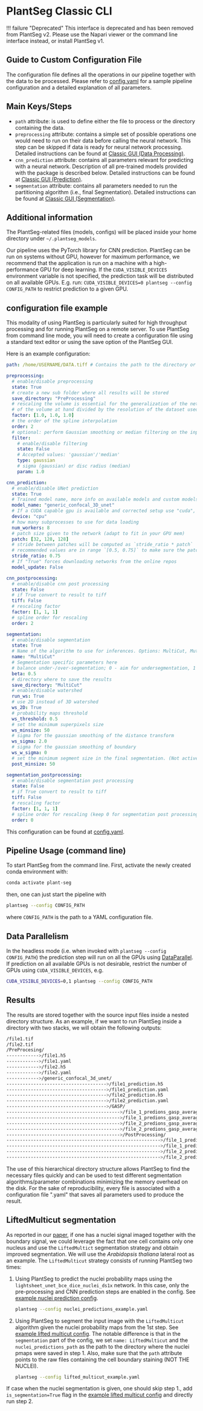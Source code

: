 # PlantSeg Classic CLI

!!! failure "Deprecated"
    This interface is deprecated and has been removed from PlantSeg v2. Please use the Napari viewer or the command line interface instead, or install PlantSeg v1.

## Guide to Custom Configuration File

The configuration file defines all the operations in our pipeline together with the data to be processed.
Please refer to [config.yaml](https://github.com/kreshuklab/plant-seg/blob/master/examples/config.yaml) for a sample pipeline configuration and a detailed explanation
of all parameters.

## Main Keys/Steps

* `path` attribute: is used to define either the file to process or the directory containing the data.
* `preprocessing` attribute: contains a simple set of possible operations one would need to run on their data before calling the neural network.
This step can be skipped if data is ready for neural network processing.
Detailed instructions can be found at [Classic GUI (Data Processing)](https://kreshuklab.github.io/plant-seg/chapters/plantseg_classic_gui/data_processing/).
* `cnn_prediction` attribute: contains all parameters relevant for predicting with a neural network.
Description of all pre-trained models provided with the package is described below.
Detailed instructions can be found at [Classic GUI (Prediction)](https://kreshuklab.github.io/plant-seg/chapters/plantseg_classic_gui/cnn_prediction/).
* `segmentation` attribute: contains all parameters needed to run the partitioning algorithm (i.e., final Segmentation).
Detailed instructions can be found at [Classic GUI (Segmentation)](https://kreshuklab.github.io/plant-seg/chapters/plantseg_classic_gui/segmentation/).

## Additional information

The PlantSeg-related files (models, configs) will be placed inside your home directory under `~/.plantseg_models`.

Our pipeline uses the PyTorch library for CNN prediction. PlantSeg can be run on systems without GPU, however
for maximum performance, we recommend that the application is run on a machine with a high-performance GPU for deep learning.
If the `CUDA_VISIBLE_DEVICES` environment variable is not specified, the prediction task will be distributed on all available GPUs.
E.g. run: `CUDA_VISIBLE_DEVICES=0 plantseg --config CONFIG_PATH` to restrict prediction to a given GPU.

## configuration file example

This modality of using PlantSeg is particularly suited for high throughput processing and for running
PlantSeg on a remote server.
To use PlantSeg from command line mode, you will need to create a configuration file using a standard text editor
 or using the save option of the PlantSeg GUI.

Here is an example configuration:

```yaml
path: /home/USERNAME/DATA.tiff # Contains the path to the directory or file to process

preprocessing:
  # enable/disable preprocessing
  state: True
  # create a new sub folder where all results will be stored
  save_directory: "PreProcessing"
  # rescaling the volume is essential for the generalization of the networks. The rescaling factor can be computed as the resolution
  # of the volume at hand divided by the resolution of the dataset used in training. Be careful, if the difference is too large check for a different model.
  factor: [1.0, 1.0, 1.0]
  # the order of the spline interpolation
  order: 2
  # optional: perform Gaussian smoothing or median filtering on the input.
  filter:
    # enable/disable filtering
    state: False
    # Accepted values: 'gaussian'/'median'
    type: gaussian
    # sigma (gaussian) or disc radius (median)
    param: 1.0

cnn_prediction:
  # enable/disable UNet prediction
  state: True
  # Trained model name, more info on available models and custom models in the README
  model_name: "generic_confocal_3D_unet"
  # If a CUDA capable gpu is available and corrected setup use "cuda", if not you can use "cpu" for cpu only inference (slower)
  device: "cpu"
  # how many subprocesses to use for data loading
  num_workers: 8
  # patch size given to the network (adapt to fit in your GPU mem)
  patch: [32, 128, 128]
  # stride between patches will be computed as `stride_ratio * patch`
  # recommended values are in range `[0.5, 0.75]` to make sure the patches have enough overlap to get smooth prediction maps
  stride_ratio: 0.75
  # If "True" forces downloading networks from the online repos
  model_update: False

cnn_postprocessing:
  # enable/disable cnn post processing
  state: False
  # if True convert to result to tiff
  tiff: False
  # rescaling factor
  factor: [1, 1, 1]
  # spline order for rescaling
  order: 2

segmentation:
  # enable/disable segmentation
  state: True
  # Name of the algorithm to use for inferences. Options: MultiCut, MutexWS, GASP, DtWatershed
  name: "MultiCut"
  # Segmentation specific parameters here
  # balance under-/over-segmentation; 0 - aim for undersegmentation, 1 - aim for oversegmentation. (Not active for DtWatershed)
  beta: 0.5
  # directory where to save the results
  save_directory: "MultiCut"
  # enable/disable watershed
  run_ws: True
  # use 2D instead of 3D watershed
  ws_2D: True
  # probability maps threshold
  ws_threshold: 0.5
  # set the minimum superpixels size
  ws_minsize: 50
  # sigma for the gaussian smoothing of the distance transform
  ws_sigma: 2.0
  # sigma for the gaussian smoothing of boundary
  ws_w_sigma: 0
  # set the minimum segment size in the final segmentation. (Not active for DtWatershed)
  post_minsize: 50

segmentation_postprocessing:
  # enable/disable segmentation post processing
  state: False
  # if True convert to result to tiff
  tiff: False
  # rescaling factor
  factor: [1, 1, 1]
  # spline order for rescaling (keep 0 for segmentation post processing
  order: 0
```

This configuration can be found at [config.yaml](https://github.com/kreshuklab/plant-seg/blob/master/examples/config.yaml).

## Pipeline Usage (command line)

To start PlantSeg from the command line. First, activate the newly created conda environment with:

```bash
conda activate plant-seg
```

then, one can just start the pipeline with

```bash
plantseg --config CONFIG_PATH
```

where `CONFIG_PATH` is the path to a YAML configuration file.

## Data Parallelism

In the headless mode (i.e. when invoked with `plantseg --config CONFIG_PATH`) the prediction step will run on all the GPUs using [DataParallel](https://pytorch.org/tutorials/beginner/blitz/data_parallel_tutorial.html).
If prediction on all available GPUs is not desirable, restrict the number of GPUs using `CUDA_VISIBLE_DEVICES`, e.g.

```bash
CUDA_VISIBLE_DEVICES=0,1 plantseg --config CONFIG_PATH
```

## Results

The results are stored together with the source input files inside a nested directory structure.
As an example, if we want to run PlantSeg inside a directory with two stacks, we will obtain the following
outputs:

```bash
/file1.tif
/file2.tif
/PreProcesing/
------------>/file1.h5
------------>/file1.yaml
------------>/file2.h5
------------>/file2.yaml
------------>/generic_confocal_3d_unet/
------------------------------------->/file1_prediction.h5
------------------------------------->/file1_prediction.yaml
------------------------------------->/file2_prediction.h5
------------------------------------->/file2_prediction.yaml
------------------------------------->/GASP/
------------------------------------------>/file_1_predions_gasp_average.h5
------------------------------------------>/file_1_predions_gasp_average.yaml
------------------------------------------>/file_2_predions_gasp_average.h5
------------------------------------------>/file_2_predions_gasp_average.yaml
------------------------------------------>/PostProcessing/
--------------------------------------------------------->/file_1_predions_gasp_average.tiff
--------------------------------------------------------->/file_1_predions_gasp_average.yaml
--------------------------------------------------------->/file_2_predions_gasp_average.tiff
--------------------------------------------------------->/file_2_predions_gasp_average.yaml
```

The use of this hierarchical directory structure allows PlantSeg to find the necessary files quickly and can be used
to test different segmentation algorithms/parameter combinations minimizing the memory overhead on the disk.
For the sake of reproducibility, every file is associated with a configuration file ".yaml" that saves all parameters used
to produce the result.

## LiftedMulticut segmentation

As reported in our [paper](https://elifesciences.org/articles/57613), if one has a nuclei signal imaged together with
the boundary signal, we could leverage the fact that one cell contains only one nucleus and use the `LiftedMultict`
segmentation strategy and obtain improved segmentation.
We will use the _Arabidopsis thaliana_ lateral root as an example. The `LiftedMulticut` strategy consists of running
PlantSeg two times:

1. Using PlantSeg to predict the nuclei probability maps using the `lightsheet_unet_bce_dice_nuclei_ds1x` network.
In this case, only the pre-processing and CNN prediction steps are enabled in the config. See [example nuclei prediction config](https://github.com/kreshuklab/plant-seg/blob/master/plantseg/resources/nuclei_predictions_example.yaml).

    ```bash
    plantseg --config nuclei_predictions_example.yaml
    ```

1. Using PlantSeg to segment the input image with the `LiftedMulticut` algorithm given the nuclei probability maps from the 1st step.
See [example lifted multicut config](https://github.com/kreshuklab/plant-seg/blob/master/plantseg/resources/lifted_multicut_example.yaml). The notable difference is that in the `segmentation`
part of the config, we set `name: LiftedMulticut` and the `nuclei_predictions_path` as the path to the directory where the nuclei pmaps
were saved in step 1. Also, make sure that the `path` attribute points to the raw files containing the cell boundary staining (NOT THE NUCLEI).

    ```bash
    plantseg --config lifted_multicut_example.yaml
    ```

If case when the nuclei segmentation is given, one should skip step 1., add `is_segmentation=True` flag in the [example lifted multicut config](https://github.com/kreshuklab/plant-seg/blob/master/plantseg/resources/lifted_multicut_example.yaml)
and directly run step 2.
